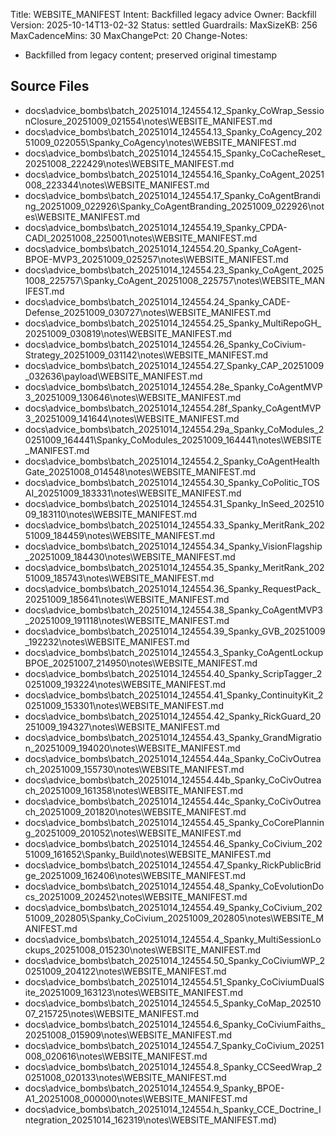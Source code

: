 Title: WEBSITE_MANIFEST
Intent: Backfilled legacy advice
Owner: Backfill
Version: 2025-10-14T13-02-32
Status: settled
Guardrails:
  MaxSizeKB: 256
  MaxCadenceMins: 30
  MaxChangePct: 20
Change-Notes:
  - Backfilled from legacy content; preserved original timestamp

## Source Files
- docs\advice_bombs\batch_20251014_124554\.12_Spanky_CoWrap_SessionClosure_20251009_021554\notes\WEBSITE_MANIFEST.md
- docs\advice_bombs\batch_20251014_124554\.13_Spanky_CoAgency_20251009_022055\Spanky_CoAgency\notes\WEBSITE_MANIFEST.md
- docs\advice_bombs\batch_20251014_124554\.15_Spanky_CoCacheReset_20251008_222429\notes\WEBSITE_MANIFEST.md
- docs\advice_bombs\batch_20251014_124554\.16_Spanky_CoAgent_20251008_223344\notes\WEBSITE_MANIFEST.md
- docs\advice_bombs\batch_20251014_124554\.17_Spanky_CoAgentBranding_20251009_022926\Spanky_CoAgentBranding_20251009_022926\notes\WEBSITE_MANIFEST.md
- docs\advice_bombs\batch_20251014_124554\.19_Spanky_CPDA-CADI_20251008_225001\notes\WEBSITE_MANIFEST.md
- docs\advice_bombs\batch_20251014_124554\.20_Spanky_CoAgent-BPOE-MVP3_20251009_025257\notes\WEBSITE_MANIFEST.md
- docs\advice_bombs\batch_20251014_124554\.23_Spanky_CoAgent_20251008_225757\Spanky_CoAgent_20251008_225757\notes\WEBSITE_MANIFEST.md
- docs\advice_bombs\batch_20251014_124554\.24_Spanky_CADE-Defense_20251009_030727\notes\WEBSITE_MANIFEST.md
- docs\advice_bombs\batch_20251014_124554\.25_Spanky_MultiRepoGH_20251009_030819\notes\WEBSITE_MANIFEST.md
- docs\advice_bombs\batch_20251014_124554\.26_Spanky_CoCivium-Strategy_20251009_031142\notes\WEBSITE_MANIFEST.md
- docs\advice_bombs\batch_20251014_124554\.27_Spanky_CAP_20251009_032636\payload\WEBSITE_MANIFEST.md
- docs\advice_bombs\batch_20251014_124554\.28e_Spanky_CoAgentMVP3_20251009_130646\notes\WEBSITE_MANIFEST.md
- docs\advice_bombs\batch_20251014_124554\.28f_Spanky_CoAgentMVP3_20251009_141644\notes\WEBSITE_MANIFEST.md
- docs\advice_bombs\batch_20251014_124554\.29a_Spanky_CoModules_20251009_164441\Spanky_CoModules_20251009_164441\notes\WEBSITE_MANIFEST.md
- docs\advice_bombs\batch_20251014_124554\.2_Spanky_CoAgentHealthGate_20251008_014548\notes\WEBSITE_MANIFEST.md
- docs\advice_bombs\batch_20251014_124554\.30_Spanky_CoPolitic_TOSAI_20251009_183331\notes\WEBSITE_MANIFEST.md
- docs\advice_bombs\batch_20251014_124554\.31_Spanky_InSeed_20251009_183110\notes\WEBSITE_MANIFEST.md
- docs\advice_bombs\batch_20251014_124554\.33_Spanky_MeritRank_20251009_184459\notes\WEBSITE_MANIFEST.md
- docs\advice_bombs\batch_20251014_124554\.34_Spanky_VisionFlagship_20251009_184430\notes\WEBSITE_MANIFEST.md
- docs\advice_bombs\batch_20251014_124554\.35_Spanky_MeritRank_20251009_185743\notes\WEBSITE_MANIFEST.md
- docs\advice_bombs\batch_20251014_124554\.36_Spanky_RequestPack_20251009_185641\notes\WEBSITE_MANIFEST.md
- docs\advice_bombs\batch_20251014_124554\.38_Spanky_CoAgentMVP3_20251009_191118\notes\WEBSITE_MANIFEST.md
- docs\advice_bombs\batch_20251014_124554\.39_Spanky_GVB_20251009_192232\notes\WEBSITE_MANIFEST.md
- docs\advice_bombs\batch_20251014_124554\.3_Spanky_CoAgentLockupBPOE_20251007_214950\notes\WEBSITE_MANIFEST.md
- docs\advice_bombs\batch_20251014_124554\.40_Spanky_ScripTagger_20251009_193224\notes\WEBSITE_MANIFEST.md
- docs\advice_bombs\batch_20251014_124554\.41_Spanky_ContinuityKit_20251009_153301\notes\WEBSITE_MANIFEST.md
- docs\advice_bombs\batch_20251014_124554\.42_Spanky_RickGuard_20251009_194327\notes\WEBSITE_MANIFEST.md
- docs\advice_bombs\batch_20251014_124554\.43_Spanky_GrandMigration_20251009_194020\notes\WEBSITE_MANIFEST.md
- docs\advice_bombs\batch_20251014_124554\.44a_Spanky_CoCivOutreach_20251009_155730\notes\WEBSITE_MANIFEST.md
- docs\advice_bombs\batch_20251014_124554\.44b_Spanky_CoCivOutreach_20251009_161358\notes\WEBSITE_MANIFEST.md
- docs\advice_bombs\batch_20251014_124554\.44c_Spanky_CoCivOutreach_20251009_201820\notes\WEBSITE_MANIFEST.md
- docs\advice_bombs\batch_20251014_124554\.45_Spanky_CoCorePlanning_20251009_201052\notes\WEBSITE_MANIFEST.md
- docs\advice_bombs\batch_20251014_124554\.46_Spanky_CoCivium_20251009_161652\Spanky_Build\notes\WEBSITE_MANIFEST.md
- docs\advice_bombs\batch_20251014_124554\.47_Spanky_RickPublicBridge_20251009_162406\notes\WEBSITE_MANIFEST.md
- docs\advice_bombs\batch_20251014_124554\.48_Spanky_CoEvolutionDocs_20251009_202452\notes\WEBSITE_MANIFEST.md
- docs\advice_bombs\batch_20251014_124554\.49_Spanky_CoCivium_20251009_202805\Spanky_CoCivium_20251009_202805\notes\WEBSITE_MANIFEST.md
- docs\advice_bombs\batch_20251014_124554\.4_Spanky_MultiSessionLockups_20251008_015230\notes\WEBSITE_MANIFEST.md
- docs\advice_bombs\batch_20251014_124554\.50_Spanky_CoCiviumWP_20251009_204122\notes\WEBSITE_MANIFEST.md
- docs\advice_bombs\batch_20251014_124554\.51_Spanky_CoCiviumDualSite_20251009_163123\notes\WEBSITE_MANIFEST.md
- docs\advice_bombs\batch_20251014_124554\.5_Spanky_CoMap_20251007_215725\notes\WEBSITE_MANIFEST.md
- docs\advice_bombs\batch_20251014_124554\.6_Spanky_CoCiviumFaiths_20251008_015909\notes\WEBSITE_MANIFEST.md
- docs\advice_bombs\batch_20251014_124554\.7_Spanky_CoCivium_20251008_020616\notes\WEBSITE_MANIFEST.md
- docs\advice_bombs\batch_20251014_124554\.8_Spanky_CCSeedWrap_20251008_020133\notes\WEBSITE_MANIFEST.md
- docs\advice_bombs\batch_20251014_124554\.9_Spanky_BPOE-A1_20251008_000000\notes\WEBSITE_MANIFEST.md
- docs\advice_bombs\batch_20251014_124554\.h_Spanky_CCE_Doctrine_Integration_20251014_162319\notes\WEBSITE_MANIFEST.md)
